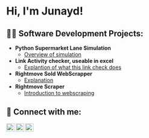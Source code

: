 <h1>Hi, I'm Junayd! </h1>

<h2>👨‍💻 Software Development Projects:</h2>

- <b>Python Supermarket Lane Simulation</b>
  - [Overview of simulation](https://github.com/junayd-elahi/SuperMarket-Simulation/blob/main/README.md)
- <b>Link Activity checker, useable in excel</b>
  - [Explantion of what this link check does](https://github.com/junayd-elahi/Link-Active-Check)
- <b>Rightmove Sold WebScrapper</b>
  - [Explanation]()
- <b>Rightmove Scraper</b>
  - [Introduction to webscraping](https://github.com/junayd-elahi/Web-Scrape/tree/main)


<h2> 🤳 Connect with me:</h2>

[<img align="left" alt="JustJunayd | Twitter" width="22px" src="https://cdn.jsdelivr.net/npm/simple-icons@v3/icons/twitter.svg" />][twitter]
[<img align="left" alt="JustJunayd | LinkedIn" width="22px" src="https://cdn.jsdelivr.net/npm/simple-icons@v3/icons/linkedin.svg" />][linkedin]
[<img align="left" alt="JustJunayd| Instagram" width="22px" src="https://cdn.jsdelivr.net/npm/simple-icons@v3/icons/instagram.svg" />][instagram]

[twitter]: https://twitter.com/justjunayd
[instagram]: https://www.instagram.com/mysodawarm/
[linkedin]: https://www.linkedin.com/in/junayd-elahi-2029b9213/
